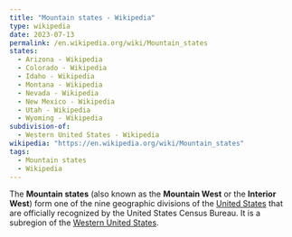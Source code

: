 ```yaml
---
title: "Mountain states - Wikipedia"
type: wikipedia
date: 2023-07-13
permalink: /en.wikipedia.org/wiki/Mountain_states
states:
  - Arizona - Wikipedia
  - Colorado - Wikipedia
  - Idaho - Wikipedia
  - Montana - Wikipedia
  - Nevada - Wikipedia
  - New Mexico - Wikipedia
  - Utah - Wikipedia
  - Wyoming - Wikipedia
subdivision-of:
  - Western United States - Wikipedia
wikipedia: "https://en.wikipedia.org/wiki/Mountain_states"
tags:
  - Mountain states
  - Wikipedia
---
```

The **Mountain states** (also known as the **Mountain West** or the **Interior West**) form one of the nine geographic divisions of the [United States](/en.wikipedia.org/wiki/United_States) that are officially recognized by the United States Census Bureau. It is a subregion of the [Western United States](/en.wikipedia.org/wiki/Western_United_States).